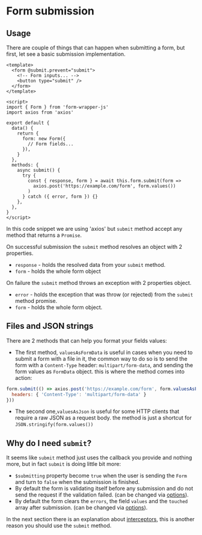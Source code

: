 # Form submission

## Usage

There are couple of things that can happen when submitting a form, but first, let see a basic submission implementation.

```vue
<template>
  <form @submit.prevent="submit">
    <!-- Form inputs... -->
    <button type="submit" />
  </form>
</template>

<script>
import { Form } from 'form-wrapper-js'
import axios from 'axios'

export default {
  data() {
    return {
      form: new Form({
        // Form fields...
      }),
    }
  },
  methods: {
    async submit() {
      try {
        const { response, form } = await this.form.submit(form =>
          axios.post('https://example.com/form', form.values())
        )
      } catch ({ error, form }) {}
    },
  },
}
</script>
```

In this code snippet we are using 'axios' but `submit` method accept any method that returns a `Promise`.

On successful submission the `submit` method resolves an object with 2 properties.

- `response` - holds the resolved data from your `submit` method.
- `form` - holds the whole form object 

On failure the `submit` method throws an exception with 2 properties object.

- `error` - holds the exception that was throw (or rejected) from the `submit` method promise.
- `form` - holds the whole form object.

## Files and JSON strings

There are 2 methods that can help you format your fields values:

- The first method, `valuesAsFormData` is useful in cases when you need to submit a form with a file in it, the common way to do so is to send the form with a `Content-Type` header: `multipart/form-data`,
and sending the form values as `FormData` object. this is where the method comes into action:

```js
form.submit(() => axios.post('https://example.com/form', form.valuesAsFormData(), {
  headers: { 'Content-Type': 'multipart/form-data' }
}))
```

- The second one,`valuesAsJson` is useful for some HTTP clients that require a raw JSON as a request body. 
the method is just a shortcut for `JSON.stringify(form.values())`


## Why do I need `submit`?

It seems like `submit` method just uses the callback you provide and nothing more, but in fact `submit` is doing little bit more:

- `$submitting` property become `true` when the user is sending the `Form` and turn to `false` when the submission is finished.
- By default the form is validating itself before any submission and do not send the request if the validation failed. (can be changed via [options](/guide/options)).
- By default the form clears the `errors`, the field `values` and the `touched` array after submission. (can be changed via [options](/guide/options)).

 In the next section there is an explanation about [interceptors](/guide/interceptors), this is another reason you should 
 use the `submit` method.
